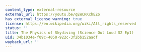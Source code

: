 ```yaml
---
content_type: external-resource
external_url: https://youtu.be/qEWCRKxhEZo
has_external_license_warning: true
license: https://en.wikipedia.org/wiki/All_rights_reserved
status: ''
title: The Physics of Skydiving (Science Out Loud S2 Ep1)
uid: 34b1034e-f09c-4050-922c-3f2bb152aadf
wayback_url: ''
---
```

